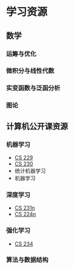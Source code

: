 # 学习资源

## 数学

### 运筹与优化

### 微积分与线性代数

### 实变函数与泛函分析

### 图论

## 计算机公开课资源

### 机器学习

* [CS 229](http://cs229.stanford.edu/)
* [CS 230](http://cs229.stanford.edu/)
* 统计机器学习
* 机器学习

### 深度学习

* [CS 231n](http://cs231n.stanford.edu/)
* [CS 224n](https://web.stanford.edu/class/cs224n/)

### 强化学习

* [CS 234](http://web.stanford.edu/class/cs234/)

### 算法与数据结构



